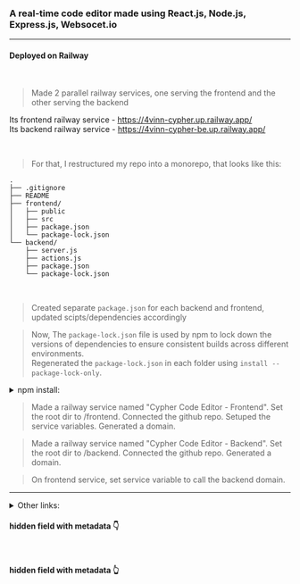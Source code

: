 ### A real-time code editor made using React.js, Node.js, Express.js, Websocet.io

---

#### Deployed on Railway
<br>

>Made 2 parallel railway services, one serving the frontend and the other serving the backend

Its frontend railway service - https://4vinn-cypher.up.railway.app/ <br>
Its backend railway service  - https://4vinn-cypher-be.up.railway.app/ <br>

<br>

>For that, I restructured my repo into a monorepo, that looks like this:
```
.
├── .gitignore
├── README
├── frontend/
│   ├── public
│   ├── src
│   ├── package.json
│   └── package-lock.json
└── backend/
    ├── server.js
    ├── actions.js
    ├── package.json
    └── package-lock.json
```
<br>

> Created separate `package.json` for each backend and frontend, updated scipts/dependencies accordingly

> Now, The `package-lock.json` file is used by npm to lock down the versions of dependencies to ensure consistent builds across different environments.  <br> Regenerated the `package-lock.json` in each folder using `install --package-lock-only`.
<details> 
<summary> npm install: </summary>

When you run npm install:

1. It looks at your package.json file and installs the dependencies specified there.

1. If there's a package-lock.json file, it uses it to ensure that the exact versions of the dependencies are installed.

1. It creates or updates the node_modules folder in your project directory, which contains all the installed dependencies.

It also generates a package-lock.json file if one does not exist or updates it to reflect the current state of installed dependencies.

</details>

> Made a railway service named "Cypher Code Editor - Frontend". Set the root dir to /frontend. Connected the github repo. Setuped the service variables. Generated a domain.

> Made a railway service named "Cypher Code Editor - Backend". Set the root dir to /backend. Connected the github repo. Generated a domain. 

> On frontend service, set service variable to call the backend domain. 

---

<details>
<summary> Other links: </summary> 

<br>

```
https://discord.com/channels/713503345364697088/1187120237947125910 
```
```
https://chat.openai.com/share/405fc4b6-ee1b-49ba-a3a7-84ed640c568a  
```
```
https://chat.openai.com/share/996d4d7c-8a60-4037-a4cd-b017fc0699c1
```

</details>

#### hidden field with metadata 👇

<div class="meta_for_parser tablespecs" style="visibility:hidden">{"dataname":"environment","colvar":"varname","colval":"value"} carsada</div>

#### hidden field with metadata 👆